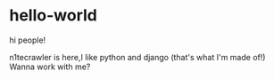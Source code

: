 # hello-world

hi people!

n1tecrawler is here,I like python and django (that's what I'm made of!)
Wanna work with me?
